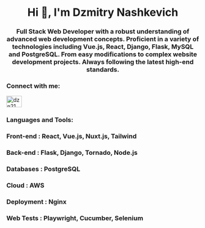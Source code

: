 <h1 align="center">Hi 👋, I'm Dzmitry Nashkevich</h1>
<h3 align="center">Full Stack Web Developer with a robust understanding of advanced web development concepts. Proficient in a variety of technologies including Vue.js, React, Django, Flask, MySQL and PostgreSQL. From easy modifications to complex website development projects. Always following the latest high-end standards.</h3>

<h3 align="left">Connect with me:</h3>
<p align="left">
<a href="https://linkedin.com/in/dzn21" target="blank"><img align="center" src="https://raw.githubusercontent.com/rahuldkjain/github-profile-readme-generator/master/src/images/icons/Social/linked-in-alt.svg" alt="dzn21" height="30" width="40" /></a>
</p>

<h3 align="left">Languages and Tools:</h3>
<h3>Front-end : React, Vue.js, Nuxt.js, Tailwind</h3>
<h3>Back-end : Flask, Django, Tornado, Node.js</h3>
<h3>Databases : PostgreSQL</h3>
<h3>Cloud : AWS</h3>
<h3>Deployment : Nginx</h3>
<h3>Web Tests : Playwright, Cucumber, Selenium</h3>
